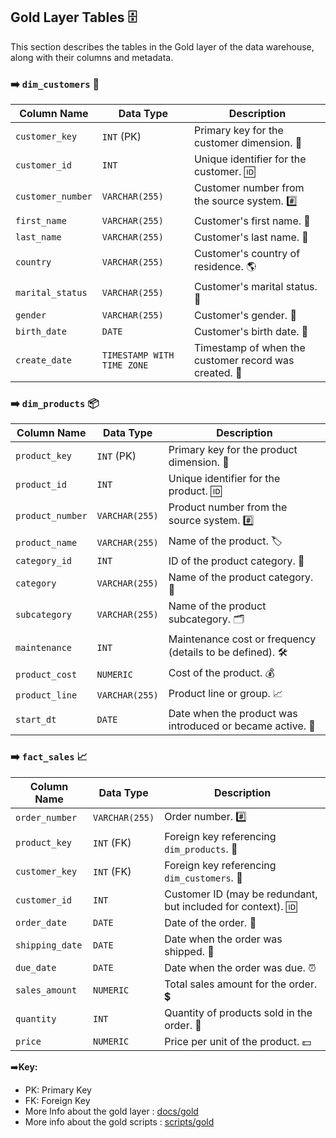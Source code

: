 ## Gold Layer Tables 🗄️

This section describes the tables in the Gold layer of the data warehouse, along with their columns and metadata.

### ➡️  `dim_customers` 👤

| Column Name        | Data Type             | Description                                                                     |
|-------------------|----------------------|---------------------------------------------------------------------------------|
| `customer_key`   | `INT` (PK)           | Primary key for the customer dimension. 🔑                                      |
| `customer_id`    | `INT`                 | Unique identifier for the customer. 🆔                                         |
| `customer_number` | `VARCHAR(255)`       | Customer number from the source system. #️⃣                                      |
| `first_name`     | `VARCHAR(255)`       | Customer's first name. 🧑                                                       |
| `last_name`      | `VARCHAR(255)`       | Customer's last name. 👨                                                        |
| `country`        | `VARCHAR(255)`       | Customer's country of residence. 🌎                                              |
| `marital_status` | `VARCHAR(255)`       | Customer's marital status. 💍                                                   |
| `gender`         | `VARCHAR(255)`       | Customer's gender. 🚻                                                         |
| `birth_date`     | `DATE`                | Customer's birth date. 🎂                                                        |
| `create_date`    | `TIMESTAMP WITH TIME ZONE` | Timestamp of when the customer record was created. 📅                         |

### ➡️ `dim_products` 📦

| Column Name     | Data Type      | Description                                                                     |
|-----------------|---------------|---------------------------------------------------------------------------------|
| `product_key` | `INT` (PK)   | Primary key for the product dimension. 🔑                                       |
| `product_id`  | `INT`           | Unique identifier for the product. 🆔                                          |
| `product_number`| `VARCHAR(255)`| Product number from the source system. #️⃣                                      |
| `product_name`  | `VARCHAR(255)`| Name of the product. 🏷️                                                       |
| `category_id` | `INT`           | ID of the product category. 📁                                                  |
| `category`    | `VARCHAR(255)`| Name of the product category. 📂                                                 |
| `subcategory` | `VARCHAR(255)`| Name of the product subcategory. 🗂️                                                 |
| `maintenance` | `INT`           | Maintenance cost or frequency (details to be defined). 🛠️                       |
| `product_cost`| `NUMERIC`      | Cost of the product. 💰                                                         |
| `product_line`| `VARCHAR(255)`| Product line or group. 📈                                                        |
| `start_dt`    | `DATE`          | Date when the product was introduced or became active. 📅                        |

### ➡️ `fact_sales` 📈

| Column Name   | Data Type      | Description                                                                                     |
|---------------|---------------|-------------------------------------------------------------------------------------------------|
| `order_number`| `VARCHAR(255)`| Order number. #️⃣                                                                            |
| `product_key` | `INT` (FK)   | Foreign key referencing `dim_products`. 🔗                                                        |
| `customer_key`| `INT` (FK)   | Foreign key referencing `dim_customers`. 🔗                                                       |
| `customer_id` | `INT`           | Customer ID (may be redundant, but included for context). 🆔                                        |
| `order_date`  | `DATE`          | Date of the order. 📅                                                                         |
| `shipping_date`| `DATE`          | Date when the order was shipped. 🚚                                                              |
| `due_date`    | `DATE`          | Date when the order was due. ⏰                                                                 |
| `sales_amount`| `NUMERIC`      | Total sales amount for the order. 💲                                                             |
| `quantity`    | `INT`           | Quantity of products sold in the order. 🔢                                                           |
| `price`       | `NUMERIC`      | Price per unit of the product. 💵                                                                |

➡️**Key:**

* PK: Primary Key
* FK: Foreign Key
* More Info about the gold layer : [docs/gold](https://github.com/basudabC/SQL-Data-Warehouse-Project/tree/main/docs/gold)
* More info about the gold scripts : [scripts/gold](https://github.com/basudabC/SQL-Data-Warehouse-Project/tree/main/scripts/gold)
